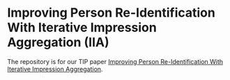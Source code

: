 # Improving Person Re-Identification With Iterative Impression Aggregation (IIA)

The repository is for our TIP paper [Improving Person Re-Identification With Iterative Impression Aggregation](https://arxiv.org/abs/2009.10066).
